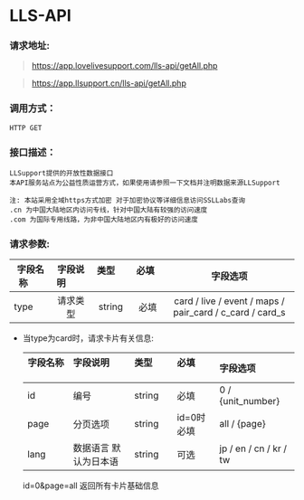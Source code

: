 # LLS-API

### 请求地址:

>https://app.lovelivesupport.com/lls-api/getAll.php

>https://app.llsupport.cn/lls-api/getAll.php

### 调用方式：
	
	HTTP GET

### 接口描述：

	LLSupport提供的开放性数据接口
	本API服务站点为公益性质运营方式，如果使用请参照一下文档并注明数据来源LLSupport

	注: 本站采用全域https方式加密 对于加密协议等详细信息访问SSLLabs查询
	.cn 为中国大陆地区内访问专线，针对中国大陆有较强的访问速度
	.com 为国际专用线路，为非中国大陆地区内有极好的访问速度



### 请求参数:

|字段名称       |字段说明         |类型            |必填            |字段选项        |
| -------------|:--------------:|:--------------:|:--------------:|:------:|
|type|请求类型|string|必填|card / live / event / maps / pair_card / c_card / card_s|

* 当type为card时，请求卡片有关信息:

	|字段名称       |字段说明         |类型            |必填            |字段选项        |
	| -------------|:--------------|:--------------|:--------------|:------|
	|id|编号|string|必填|0 / {unit_number}|
	|page|分页选项|string|id=0时必填|all / {page}|
	|lang|数据语言 默认为日本语|string|可选|jp / en / cn / kr / tw|

	id=0&page=all 返回所有卡片基础信息

	```

	```


